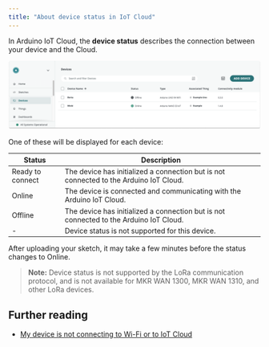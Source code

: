 ```yaml
---
title: "About device status in IoT Cloud"
---
```


In Arduino IoT Cloud, the **device status** describes the connection between your device and the Cloud.

![Devices in IoT Cloud with different statuses.](img/Board_status.png)

One of these will be displayed for each device:

| Status           | Description                                                                            |
|------------------|----------------------------------------------------------------------------------------|
| Ready to connect | The device has initialized a connection but is not connected to the Arduino IoT Cloud. |
| Online           | The device is connected and communicating with the Arduino IoT Cloud.                  |
| Offline          | The device has initialized a connection but is not connected to the Arduino IoT Cloud. |
| -                | Device status is not supported for this device.                                        |

After uploading your sketch, it may take a few minutes before the status changes to Online.

> **Note:** Device status is not supported by the LoRa communication protocol, and is not available for MKR WAN 1300, MKR WAN 1310, and other LoRa devices.

## Further reading

* [My device is not connecting to Wi-Fi or to IoT Cloud](https://support.arduino.cc/hc/en-us/articles/360019355679-My-device-is-not-connecting-to-WiFi-or-to-IoT-Cloud)
